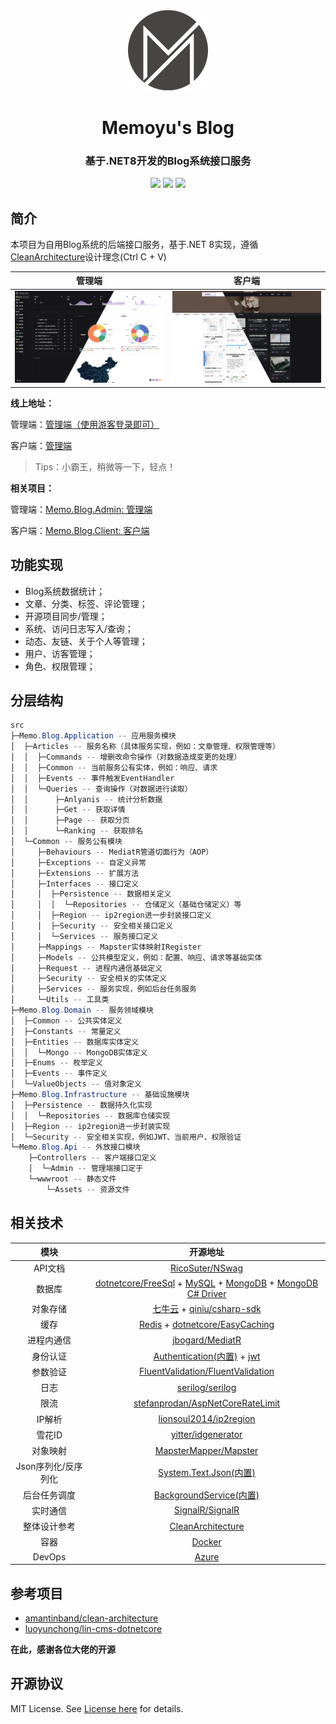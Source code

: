 <div align="center"  style="margin-bottom: 40px">
 <img src="https://raw.githubusercontent.com/Memoyu/Memoyu/main/logo.png" alt="memoyu" width="128" />
</div>
<h1 align="center">Memoyu's Blog</h1>
<div align="center">
 <h3>基于.NET8开发的Blog系统接口服务</h3>
 <a href="https://dotnet.microsoft.com/zh-cn/download"><img src="https://img.shields.io/badge/.net8.0.0-3963bc.svg"/></a>
 <a href="LICENSE"><img src="https://img.shields.io/badge/license-MIT-3963bc.svg"/></a>
 <a href="https://github.com/Memoyu"><img src="https://img.shields.io/badge/developer-memoyu-blue"/></a>
</div>


## 简介

本项目为自用Blog系统的后端接口服务，基于.NET 8实现，遵循[CleanArchitecture](https://github.com/amantinband/clean-architecture)设计理念(Ctrl C + V)

| 管理端 | 客户端 |
| :------------------------------: | :-------------------------------: |
| ![预览](https://raw.githubusercontent.com/Memoyu/Memo.Blog.Admin/main/docs/images/admin-ld.png) | ![预览](https://raw.githubusercontent.com/Memoyu/Memo.Blog.Client/main/docs/images/client-ld.png) |

**线上地址：**

管理端：<a href="http://blog.admin.memoyu.com/" target="_blank">管理端（使用游客登录即可）</a>

客户端：<a href="http://blog.memoyu.com/" target="_blank">管理端</a>

> Tips：小霸王，稍微等一下，轻点！



**相关项目：**

管理端：[Memo.Blog.Admin: 管理端 ](https://github.com/Memoyu/Memo.Blog.Admin)

客户端：[Memo.Blog.Client: 客户端](https://github.com/Memoyu/Memo.Blog.Client)



## 功能实现

- Blog系统数据统计；
- 文章、分类、标签、评论管理；
- 开源项目同步/管理；
- 系统、访问日志写入/查询；
- 动态、友链、关于个人等管理；
- 用户、访客管理；
- 角色、权限管理；



## 分层结构
```powershell
src
├─Memo.Blog.Application -- 应用服务模块
│  ├─Articles -- 服务名称（具体服务实现，例如：文章管理、权限管理等）
│  │  ├─Commands -- 增删改命令操作（对数据造成变更的处理）
│  │  ├─Common -- 当前服务公有实体，例如：响应、请求
│  │  ├─Events -- 事件触发EventHandler
│  │  └─Queries -- 查询操作（对数据进行读取）
│  │      ├─Anlyanis -- 统计分析数据
│  │      ├─Get -- 获取详情
│  │      ├─Page -- 获取分页
│  │      └─Ranking -- 获取排名
│  └─Common -- 服务公有模块
│     ├─Behaviours -- MediatR管道切面行为（AOP）
│     ├─Exceptions -- 自定义异常
│     ├─Extensions -- 扩展方法
│     ├─Interfaces -- 接口定义
│     │  ├─Persistence -- 数据相关定义
│     │  │  └─Repositories -- 仓储定义（基础仓储定义）等
│     │  ├─Region -- ip2region进一步封装接口定义
│     │  ├─Security -- 安全相关接口定义
│     │  └─Services -- 服务接口定义
│     ├─Mappings -- Mapster实体映射IRegister
│     ├─Models -- 公共模型定义，例如：配置、响应、请求等基础实体
│     ├─Request -- 进程内通信基础定义
│     ├─Security -- 安全相关的实体定义
│     ├─Services -- 服务实现，例如后台任务服务
│     └─Utils -- 工具类
├─Memo.Blog.Domain -- 服务领域模块
│  ├─Common -- 公共实体定义
│  ├─Constants -- 常量定义
│  ├─Entities -- 数据库实体定义
│  │  └─Mongo -- MongoDB实体定义
│  ├─Enums -- 枚举定义
│  ├─Events -- 事件定义
│  └─ValueObjects -- 值对象定义
├─Memo.Blog.Infrastructure -- 基础设施模块
│  ├─Persistence -- 数据持久化实现
│  │  └─Repositories -- 数据库仓储实现
│  ├─Region -- ip2region进一步封装实现
│  └─Security -- 安全相关实现，例如JWT、当前用户、权限验证
└─Memo.Blog.Api -- 外放接口模块
    ├─Controllers -- 客户端接口定义
    │  └─Admin -- 管理端接口定于
    └─wwwroot -- 静态文件
        └─Assets -- 资源文件
```



## 相关技术
|                模块                 |                           开源地址                           |
| :---------------------------------: | :----------------------------------------------------------: |
|API文档|    [RicoSuter/NSwag](https://github.com/RicoSuter/NSwag)     |
|数据库| [dotnetcore/FreeSql](https://github.com/dotnetcore/FreeSql) + [MySQL](https://www.mysql.com/cn/) + [MongoDB](https://www.mongodb.com/) + [MongoDB C# Driver](https://www.mongodb.com/docs/drivers/csharp/current/) |
|对象存储|[七牛云](https://www.qiniu.com/) + [qiniu/csharp-sdk](https://github.com/qiniu/csharp-sdk)|
|缓存| [Redis](https://redis.io/) + [dotnetcore/EasyCaching](https://github.com/dotnetcore/EasyCaching) |
| 进程内通信 |[jbogard/MediatR](https://github.com/jbogard/MediatR)|
| 身份认证 |[Authentication(内置)](https://learn.microsoft.com/zh-cn/aspnet/core/security/authentication/?view=aspnetcore-8.0) + [jwt](https://jwt.io/)|
|参数验证|[FluentValidation/FluentValidation](https://github.com/FluentValidation/FluentValidation)     |
|日志|[serilog/serilog](https://github.com/serilog/serilog)     |
|限流| [stefanprodan/AspNetCoreRateLimit](https://github.com/stefanprodan/AspNetCoreRateLimit) |
|IP解析|[lionsoul2014/ip2region](https://github.com/lionsoul2014/ip2region/)|
|雪花ID|[yitter/idgenerator](https://github.com/yitter/idgenerator)|
|对象映射| [MapsterMapper/Mapster](https://github.com/MapsterMapper/Mapster) |
| Json序列化/反序列化 | [System.Text.Json(内置)](https://learn.microsoft.com/zh-cn/dotnet/api/system.text.json) |
|后台任务调度| [BackgroundService(内置)](https://learn.microsoft.com/zh-cn/dotnet/architecture/microservices/multi-container-microservice-net-applications/background-tasks-with-ihostedservice) |
|实时通信|[SignalR/SignalR](https://github.com/SignalR/SignalR)|
|整体设计参考| [CleanArchitecture](https://github.com/amantinband/clean-architecture) |
|容器| [Docker](https://www.docker.com/) |
|DevOps|[Azure](https://dev.azure.com/)|



## 参考项目

- [amantinband/clean-architecture](https://github.com/amantinband/clean-architecture)
- [luoyunchong/lin-cms-dotnetcore](https://github.com/luoyunchong/lin-cms-dotnetcore)

**在此，感谢各位大佬的开源**



## 开源协议

MIT License. See [License here](./LICENSE) for details.